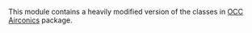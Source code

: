 
This module contains a heavily modified version of the classes in [OCC
Airconics](https://occ-airconics.readthedocs.io/en/latest/index.html) package. 
